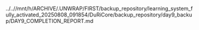../..//mnt/h/ARCHIVE/.UNWRAP/FIRST/backup_repository/learning_system_fully_activated_20250808_091854/DuRiCore/backup_repository/day9_backup/DAY9_COMPLETION_REPORT.md